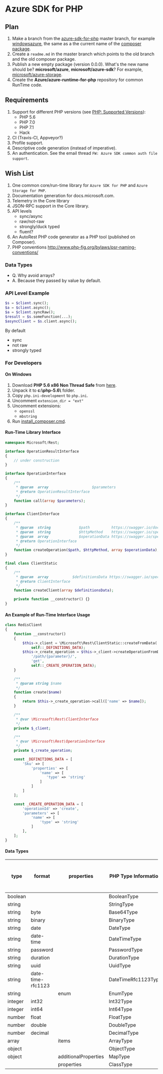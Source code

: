 # Azure SDK for PHP

## Plan

1. Make a branch from the
   [azure-sdk-for-php](https://github.com/Azure/azure-sdk-for-php) master
   branch, for example
   [windowsazure](https://github.com/Azure/azure-sdk-for-php/tree/windowsazure), the same as a the
   current name of the
   [composer package](https://packagist.org/packages/microsoft/windowsazure).
1. Create a `readme.md` in the master branch which points to the old branch
   and the old composer package.
1. Publish a new empty package (version 0.0.0). What's the new name should
   be? **microsoft/azure**, **microsoft/azure-sdk**? For example,
   [microsoft/azure-storage](https://packagist.org/packages/microsoft/azure-storage).
1. Create the **Azure/azure-runtime-for-php** repository for common RunTime
   code.

## Requirements

1. Support for different PHP versions (see
   [PHP: Supported Versions](http://php.net/supported-versions.php)):
   - PHP 5.6
   - PHP 7.0
   - PHP 7.1
   - Hack
1. CI (Travis-CI, Appveyor?)
1. Profile support.
1. Descriptive code generation (instead of imperative).
1. An authentication. See the email thread
   `FW: Azure SDK common auth file support`.

## Wish List

1. One common core/run-time library for `Azure SDK for PHP` and
   `Azure Storage for PHP`.
1. Documentation generation for docs.microsoft.com.
1. Telemetry in the Core library
1. JSON-RPC support in the Core library.
1. API levels
   - sync/async
   - raw/not-raw
   - strongly/duck typed
   - fluent?
1. An AutoRest PHP code generator as a PHP tool (published on Composer).
1. PHP conventions http://www.php-fig.org/bylaws/psr-naming-conventions/

### Data Types

- Q. Why avoid arrays?
- A. Because they passed by value by default.

### API Level Example

```php
$s = $client.sync();
$a = $client.async();
$a = $client.syncRaw();
$result = $s.someFunction(...);
$asyncClient = $s.client.async();
```

By default

- sync
- not raw
- strongly typed

### For Developers

#### On Windows

1. Download **PHP 5.6 x86 Non Thread Safe** from
 [here](http://windows.php.net/download#php-5.6-nts-VC11-x86).
1. Unpack it to **c:\\php-5.6\\** folder.
1. Copy `php.ini-development` to `php.ini`.
1. Uncomment `extension_dir = "ext"`
1. Uncomment extensions:
   - `openssl`
   - `mbstring`
1. Run [install_composer.cmd](install_composer.cmd).

#### Run-Time Library Interface

```php
namespace Microsoft/Rest;

interface OperationResultInterface
{
    // under construction
}

interface OperationInterface
{
    /**
     * @param  array                    $parameters
     * @return OperationResultInterface
     */
    function call(array $parameters);
}

interface ClientInterface
{
    /**
     * @param  string             $path          https://swagger.io/docs/specification/paths-and-operations/
     * @param  string             $httpMethod    https://swagger.io/specification/#pathItemObject
     * @param  array              $operationData https://swagger.io/specification/#operationObject
     * @return OperationInterface
     */
    function createOperation($path, $httpMethod, array $operationData);
}

final class ClientStatic
{
    /**
     * @param  array           $definitionsData https://swagger.io/specification/#definitionsObject
     * @return ClientInterface
     */
    function createClient(array $definitionsData);

    private function __constructor() {}
}
```

#### An Example of Run-Time Interface Usage

```php
class RedisClient
{
    function __constructor()
    {
        $this->_client = \Microsoft\Rest\ClientStatic::createFromData(
            self::_DEFINITIONS_DATA);
        $this->_create_operation = $this->_client->createOperationFromData(
            '/path/{parameter}/',
            'get',
            self::_CREATE_OPERATION_DATA);
    }

    /**
     * @param string $name
     */
    function create($name)
    {
        return $this->_create_operation->call(['name' => $name]);
    }

    /**
     * @var \Microsoft\Rest\ClientInterface
     */
    private $_client;

    /**
     * @var \Microsoft\Rest\OperationInterface
     */
    private $_create_operation;

    const _DEFINITIONS_DATA = [
        'Sku' => [
            'properties' => [
                'name' => [
                   'type' => 'string'
                ]
            ]
        ]
    ];

    const _CREATE_OPERATION_DATA = [
        'operationId' => 'create',
        'parameters' => [
            'name' => [
                'type' => 'string'
            ]
        ],
    ];
}
```

#### Data Types

type   |format           |properties          |PHP Type Information|PHP Run-Time Return Type|PHP Run-Time Accept Type|
-------|-----------------|--------------------|--------------------|------------------------|------------------------|
boolean|                 |                    |BooleanType         |boolean                 |(bool)$value            |
string |                 |                    |StringType          |string                  |(string)$value          |
string |byte             |                    |Base64Type          |string                  |(string)$value          |
string |binary           |                    |BinaryType          |string                  |(string)$value          |
string |date             |                    |DateType            |string                  |(string)$value          |
string |date-time        |                    |DateTimeType        |string                  |(string)$value          |
string |password         |                    |PasswordType        |string                  |(string)$value          |
string |duration         |                    |DurationType        |string                  |(string)$value          |
string |uuid             |                    |UuidType            |string                  |(string)$value          |
string |date-time-rfc1123|                    |DateTimeRfc1123Type |string                  |(string)$value          |
string |                 |enum                |EnumType            |string                  |(string)$value          |
integer|int32            |                    |Int32Type           |integer                 |(integer)$value         |
integer|int64            |                    |Int64Type           |string                  |(string)$value          |
number |float            |                    |FloatType           |float                   |(float)$value           |
number |double           |                    |DoubleType          |float                   |(float)$value           |
number |decimal          |                    |DecimalType         |string                  |(string)$value          |
array  |                 |items               |ArrayType           |T[]                     |(iterable)$value        |
object |                 |                    |ObjectType          |mixed                   |                        |
object |                 |additionalProperties|MapType             |T[]                     |(iterable)$value        |
       |                 |properties          |ClassType           |array                   |(ArrayAccess)$value     |